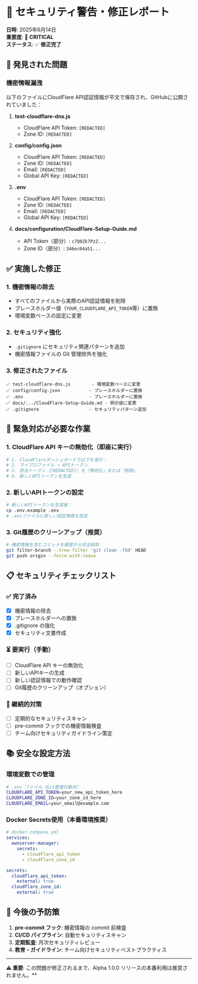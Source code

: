 # 🚨 セキュリティ警告・修正レポート

**日時**: 2025年6月14日  
**重要度**: 🔴 **CRITICAL**  
**ステータス**: ✅ **修正完了**

## 🚨 発見された問題

### 機密情報漏洩
以下のファイルにCloudFlare API認証情報が平文で保存され、GitHubに公開されていました：

1. **test-cloudflare-dns.js** 
   - CloudFlare API Token: `[REDACTED]`
   - Zone ID: `[REDACTED]`

2. **config/config.json**
   - CloudFlare API Token: `[REDACTED]`
   - Zone ID: `[REDACTED]`
   - Email: `[REDACTED]`
   - Global API Key: `[REDACTED]`

3. **.env**
   - CloudFlare API Token: `[REDACTED]`
   - Zone ID: `[REDACTED]`
   - Email: `[REDACTED]`
   - Global API Key: `[REDACTED]`

4. **docs/configuration/CloudFlare-Setup-Guide.md**
   - API Token（部分）: `c7Q0Zk7PzZ...`
   - Zone ID（部分）: `346ec04a51...`

## ✅ 実施した修正

### 1. 機密情報の除去
- すべてのファイルから実際のAPI認証情報を削除
- プレースホルダー値（`YOUR_CLOUDFLARE_API_TOKEN`等）に置換
- 環境変数ベースの設定に変更

### 2. セキュリティ強化
- `.gitignore` にセキュリティ関連パターンを追加
- 機密情報ファイルの Git 管理除外を強化

### 3. 修正されたファイル
```
✅ test-cloudflare-dns.js        - 環境変数ベースに変更
✅ config/config.json           - プレースホルダーに置換
✅ .env                         - プレースホルダーに置換
✅ docs/.../CloudFlare-Setup-Guide.md - 例示値に変更
✅ .gitignore                   - セキュリティパターン追加
```

## 🚨 緊急対応が必要な作業

### 1. CloudFlare API キーの無効化（即座に実行）
```bash
# 1. CloudFlareダッシュボードで以下を実行：
# 2. マイプロファイル → APIトークン
# 3. 該当トークン（[REDACTED]）を「無効化」または「削除」
# 4. 新しいAPIトークンを生成
```

### 2. 新しいAPIトークンの設定
```bash
# 新しいAPIトークンを生成後：
cp .env.example .env
# .envファイルに新しい認証情報を設定
```

### 3. Git履歴のクリーンアップ（推奨）
```bash
# 機密情報を含むコミットを履歴から完全削除
git filter-branch --tree-filter 'git clean -fXd' HEAD
git push origin --force-with-lease
```

## 📋 セキュリティチェックリスト

### ✅ 完了済み
- [x] 機密情報の除去
- [x] プレースホルダーへの置換
- [x] .gitignore の強化
- [x] セキュリティ文書作成

### ⏳ 要実行（手動）
- [ ] CloudFlare API キーの無効化
- [ ] 新しいAPIキーの生成
- [ ] 新しい認証情報での動作確認
- [ ] Git履歴のクリーンアップ（オプション）

### 🔄 継続的対策
- [ ] 定期的なセキュリティスキャン
- [ ] pre-commit フックでの機密情報検査
- [ ] チーム向けセキュリティガイドライン策定

## 📚 安全な設定方法

### 環境変数での管理
```bash
# .env ファイル（Git管理対象外）
CLOUDFLARE_API_TOKEN=your_new_api_token_here
CLOUDFLARE_ZONE_ID=your_zone_id_here
CLOUDFLARE_EMAIL=your_email@example.com
```

### Docker Secrets使用（本番環境推奨）
```yaml
# docker-compose.yml
services:
  ownserver-manager:
    secrets:
      - cloudflare_api_token
      - cloudflare_zone_id

secrets:
  cloudflare_api_token:
    external: true
  cloudflare_zone_id:
    external: true
```

## 🎯 今後の予防策

1. **pre-commit フック**: 機密情報の commit 前検査
2. **CI/CD パイプライン**: 自動セキュリティスキャン
3. **定期監査**: 月次セキュリティレビュー
4. **教育・ガイドライン**: チーム向けセキュリティベストプラクティス

---

**⚠️ 重要**: この問題が修正されるまで、Alpha 1.0.0 リリースの本番利用は推奨されません。**
